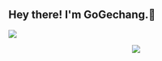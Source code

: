 <!--
**GoGechang/GoGechang** is a ✨ _special_ ✨ repository because its `README.md` (this file) appears on your GitHub profile.

Here are some ideas to get you started:

- 🔭 I’m currently working on ...
- 🌱 I’m currently learning ...
- 👯 I’m looking to collaborate on ...
- 🤔 I’m looking for help with ...
- 💬 Ask me about ...
- 📫 How to reach me: ...
- 😄 Pronouns: ...
- ⚡ Fun fact: ...
-->
<h2> Hey there! I'm GoGechang.👋</h2>

 <img src = "https://github-readme-stats.vercel.app/api?username=GoGechang&count_private=true&show_icons=true&theme=tokyonight&line_height=27">
<p align = "center">
  <img src = "https://github-readme-stats.vercel.app/api/top-langs/?username=GoGechang&theme=tokyonight">
</p>


